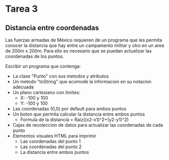 # **Tarea 3**

## Distancia entre coordenadas
Las fuerzas armadas de México requieren de un programa que les permita conocer la distancia que hay entre un campamento militar y otro en un area de 200m x 200m. Para ello es necesario que se puedan actualizar las coordenadas de los puntos.

Escribir un programa que contenga:

* La clase "Punto" con sus metodos y atributos
* Un metodo "toString" que acomode la informacion en su notacion adecuada
* Un plano cartesiano con limites:
    * X: -100 y 100
    * Y: -100 y 100
* Las coordenadas (0,0) por default para ambos puntos
* Un boton que permita calcular la distancia entre ambos puntos
    * Formula de la distancia = Raiz((x2-x1)^2+(y2-y1)^2)
* Cajas de recoleccion de datos para actualizar las coordenadas de cada punto
* Elementos visuales HTML para imprimir
    * Las coordenadas del punto 1
    * Las coordenadas del punto 2
    * La distancia entre ambos puntos